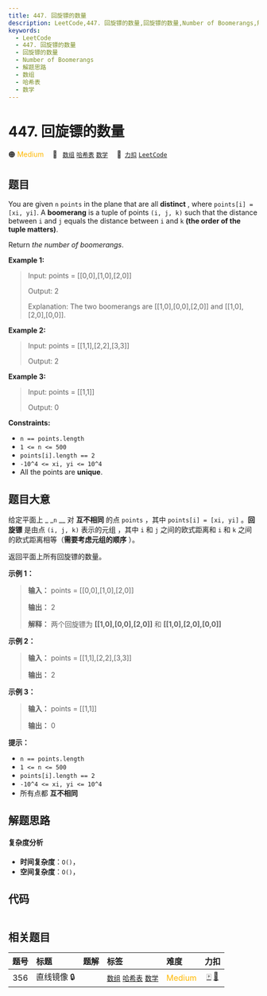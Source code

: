 ```yaml
---
title: 447. 回旋镖的数量
description: LeetCode,447. 回旋镖的数量,回旋镖的数量,Number of Boomerangs,解题思路,数组,哈希表,数学
keywords:
  - LeetCode
  - 447. 回旋镖的数量
  - 回旋镖的数量
  - Number of Boomerangs
  - 解题思路
  - 数组
  - 哈希表
  - 数学
---
```


# 447. 回旋镖的数量

🟠 <font color=#ffb800>Medium</font>&emsp; 🔖&ensp; [`数组`](/tag/array.md) [`哈希表`](/tag/hash-table.md) [`数学`](/tag/math.md)&emsp; 🔗&ensp;[`力扣`](https://leetcode.cn/problems/number-of-boomerangs) [`LeetCode`](https://leetcode.com/problems/number-of-boomerangs)

## 题目

You are given `n` `points` in the plane that are all **distinct** , where
`points[i] = [xi, yi]`. A **boomerang** is a tuple of points `(i, j, k)` such
that the distance between `i` and `j` equals the distance between `i` and `k`
**(the order of the tuple matters)**.

Return _the number of boomerangs_.



**Example 1:**

> Input: points = [[0,0],[1,0],[2,0]]
> 
> Output: 2
> 
> Explanation: The two boomerangs are [[1,0],[0,0],[2,0]] and [[1,0],[2,0],[0,0]].

**Example 2:**

> Input: points = [[1,1],[2,2],[3,3]]
> 
> Output: 2

**Example 3:**

> Input: points = [[1,1]]
> 
> Output: 0

**Constraints:**

  * `n == points.length`
  * `1 <= n <= 500`
  * `points[i].length == 2`
  * `-10^4 <= xi, yi <= 10^4`
  * All the points are **unique**.


## 题目大意

给定平面上 _ _`n` __ 对 **互不相同** 的点 `points` ，其中 `points[i] = [xi, yi]` 。**回旋镖** 是由点
`(i, j, k)` 表示的元组 ，其中 `i` 和 `j` 之间的欧式距离和 `i` 和 `k` 之间的欧式距离相等（**需要考虑元组的顺序** ）。

返回平面上所有回旋镖的数量。



**示例 1：**

> 
> 
> 
> 
> 
> **输入：** points = [[0,0],[1,0],[2,0]]
> 
> **输出：** 2
> 
> **解释：** 两个回旋镖为 **[[1,0],[0,0],[2,0]]** 和 **[[1,0],[2,0],[0,0]]**
> 
> 

**示例 2：**

> 
> 
> 
> 
> 
> **输入：** points = [[1,1],[2,2],[3,3]]
> 
> **输出：** 2
> 
> 

**示例 3：**

> 
> 
> 
> 
> 
> **输入：** points = [[1,1]]
> 
> **输出：** 0
> 
> 



**提示：**

  * `n == points.length`
  * `1 <= n <= 500`
  * `points[i].length == 2`
  * `-10^4 <= xi, yi <= 10^4`
  * 所有点都 **互不相同**


## 解题思路

#### 复杂度分析

- **时间复杂度**：`O()`，
- **空间复杂度**：`O()`，

## 代码

```javascript

```

## 相关题目

<!-- prettier-ignore -->
| 题号 | 标题 | 题解 | 标签 | 难度 | 力扣 |
| :------: | :------ | :------: | :------ | :------ | :------: |
| 356 | 直线镜像 🔒 |  |  [`数组`](/tag/array.md) [`哈希表`](/tag/hash-table.md) [`数学`](/tag/math.md) | <font color=#ffb800>Medium</font> | [🀄️](https://leetcode.cn/problems/line-reflection) [🔗](https://leetcode.com/problems/line-reflection) |